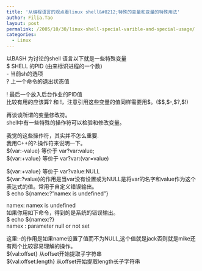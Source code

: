 ```yaml
---
title: '从编程语言的观点看linux shell&#8212;特殊的变量和变量的特殊用法'
author: Filia.Tao
layout: post
permalink: /2005/10/30/linux-shell-special-varible-and-special-usage/
categories:
  - Linux
---
```

<div>
  以BASH 为讨论的shell 语言以下就是一些特殊变量<br /> $ SHELL 的PID (由来标识进程的一个数)<br /> - 当前sh的选项<br /> ? 上一个命令的退出状态值 </p> 
  
  <p>
    ! 最后一个放入后台作业的PID值<br /> 比较有用的应该算? 和 !，注意引用这些变量的值同样需要用$。($$,$-,$?,$!)
  </p>
  
  <p>
    再谈谈所谓的变量修改符。<br /> shell中有一些特殊的操作符可以检验和修改变量。
  </p>
  
  <p>
    我觉的这些操作符，其实并不怎么重要.<br /> 我用C++的?:操作符来说明一下。<br /> ${var:-value} 等价于 var?var:value;<br /> ${var:+value} 等价于 var?var:(var=value)
  </p>
  
  <p>
    ${var:+value} 等价于 var?value:NULL<br /> ${var:?value}的作用是当var没有设置或为NULL是将var的名字和value作为这个表达式的值。常用于自定义错误输出。<br /> $ echo ${namex:?”namex is undefined”}
  </p>
  
  <p>
    namex: namex is undefined<br /> 如果你用如下命令，得到的是系统的错误输出。<br /> $ echo ${namex:?}<br /> namex : parameter null or not set
  </p>
  
  <p>
    这里:-的作用是如果name设置了值而不为NULL,这个值就是jack否则就是mike还有两个比较容易理解的操作。<br /> ${val:offset} 从offset开始提取子字符串<br /> ${val:offset:length} 从offset开始提取length长子字符串
  </p>
</div>

<img height="1" src="http://c.services.spaces.live.com/CollectionWebService/c.gif?space=why-gudu&#038;page=RSS%3a+%e4%bb%8e%e7%bc%96%e7%a8%8b%e8%af%ad%e8%a8%80%e7%9a%84%e8%a7%82%e7%82%b9%e7%9c%8blinux+shell---%e7%89%b9%e6%ae%8a%e7%9a%84%e5%8f%98%e9%87%8f%e5%92%8c%e5%8f%98%e9%87%8f%e7%9a%84%e7%89%b9%e6%ae%8a%e7%94%a8%e6%b3%95&#038;referrer=" width="1" border="0" /><img height="1" src="http://c.live.com/c.gif?NC=31263&#038;NA=1149&#038;PI=73329&#038;RF=&#038;DI=3919&#038;PS=85545&#038;TP=why-gudu.spaces.live.com&#038;GT1=why-gudu%3b2052" width="1" />